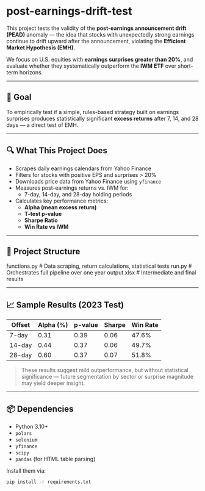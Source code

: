 # post-earnings-drift-test

This project tests the validity of the **post-earnings announcement drift (PEAD)** anomaly — the idea that stocks with unexpectedly strong earnings continue to drift upward after the announcement, violating the **Efficient Market Hypothesis (EMH)**.

We focus on U.S. equities with **earnings surprises greater than 20%**, and evaluate whether they systematically outperform the **IWM ETF** over short-term horizons.

---

## 🧠 Goal

To empirically test if a simple, rules-based strategy built on earnings surprises produces statistically significant **excess returns** after 7, 14, and 28 days — a direct test of EMH.

---

## 🔍 What This Project Does

- Scrapes daily earnings calendars from Yahoo Finance
- Filters for stocks with positive EPS and surprises > 20%
- Downloads price data from Yahoo Finance using `yfinance`
- Measures post-earnings returns vs. IWM for:
  - 7-day, 14-day, and 28-day holding periods
- Calculates key performance metrics:
  - **Alpha (mean excess return)**
  - **T-test p-value**
  - **Sharpe Ratio**
  - **Win Rate vs IWM**

---

## 📁 Project Structure

functions.py # Data scraping, return calculations, statistical tests
run.py # Orchestrates full pipeline over one year
output.xlsx # Intermediate and final results

---

## 📈 Sample Results (2023 Test)

| Offset | Alpha (%) | p-value | Sharpe | Win Rate |
| ------ | --------- | ------- | ------ | -------- |
| 7-day  | 0.31      | 0.39    | 0.06   | 47.6%    |
| 14-day | 0.44      | 0.37    | 0.06   | 49.7%    |
| 28-day | 0.60      | 0.37    | 0.07   | 51.8%    |

> These results suggest mild outperformance, but without statistical significance — future segmentation by sector or surprise magnitude may yield deeper insight.

---

## 📦 Dependencies

- Python 3.10+
- `polars`
- `selenium`
- `yfinance`
- `scipy`
- `pandas` (for HTML table parsing)

Install them via:

```bash
pip install -r requirements.txt
```
